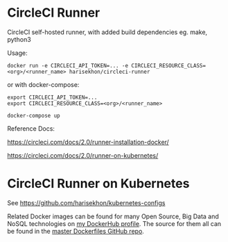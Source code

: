 CircleCI Runner
===============

CircleCI self-hosted runner, with added build dependencies eg. make, python3

Usage:
```
docker run -e CIRCLECI_API_TOKEN=... -e CIRCLECI_RESOURCE_CLASS=<org>/<runner_name> harisekhon/circleci-runner
```

or with docker-compose:

```
export CIRCLECI_API_TOKEN=...
export CIRCLECI_RESOURCE_CLASS=<org>/<runner_name>

docker-compose up
```

Reference Docs:

https://circleci.com/docs/2.0/runner-installation-docker/

https://circleci.com/docs/2.0/runner-on-kubernetes/

# CircleCI Runner on Kubernetes

See https://github.com/harisekhon/kubernetes-configs

Related Docker images can be found for many Open Source, Big Data and NoSQL technologies on [my DockerHub profile](https://hub.docker.com/r/harisekhon). The source for them all can be found in the [master Dockerfiles GitHub repo](https://github.com/HariSekhon/Dockerfiles/).
